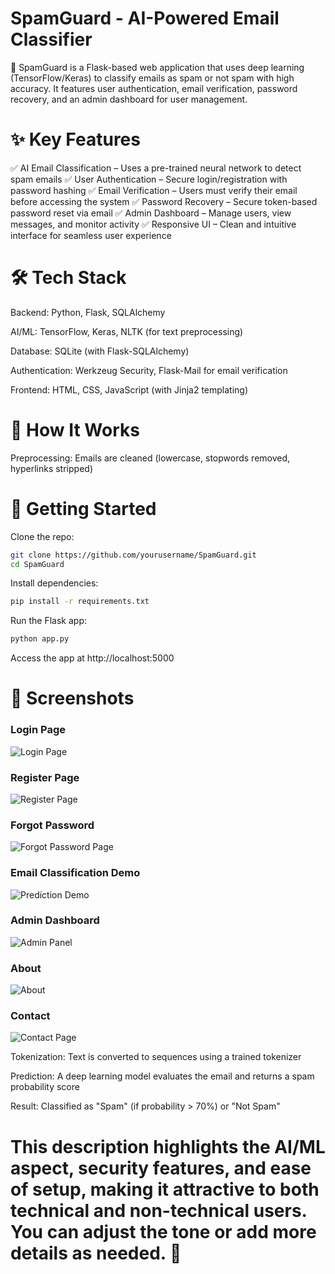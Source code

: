 # SpamGuard - AI-Powered Email Classifier
🚀 SpamGuard is a Flask-based web application that uses deep learning (TensorFlow/Keras) to classify emails as spam or not spam with high accuracy. It features user authentication, email verification, password recovery, and an admin dashboard for user management.

# ✨ Key Features
✅ AI Email Classification – Uses a pre-trained neural network to detect spam emails
✅ User Authentication – Secure login/registration with password hashing
✅ Email Verification – Users must verify their email before accessing the system
✅ Password Recovery – Secure token-based password reset via email
✅ Admin Dashboard – Manage users, view messages, and monitor activity
✅ Responsive UI – Clean and intuitive interface for seamless user experience

# 🛠️ Tech Stack
Backend: Python, Flask, SQLAlchemy

AI/ML: TensorFlow, Keras, NLTK (for text preprocessing)

Database: SQLite (with Flask-SQLAlchemy)

Authentication: Werkzeug Security, Flask-Mail for email verification

Frontend: HTML, CSS, JavaScript (with Jinja2 templating)

# 📌 How It Works
Preprocessing: Emails are cleaned (lowercase, stopwords removed, hyperlinks stripped)

# 🚀 Getting Started
Clone the repo:

```bash
git clone https://github.com/yourusername/SpamGuard.git
cd SpamGuard
```
Install dependencies:

```bash
pip install -r requirements.txt
```
Run the Flask app:

```bash
python app.py
```
Access the app at http://localhost:5000

# 📸 Screenshots

### Login Page  
![Login Page](/login.png)  

### Register Page
![Register Page](/register.png)

### Forgot Password
![Forgot Password Page](/forgot_password.png)

### Email Classification Demo  
![Prediction Demo](/Spam_Classifier.png)  

### Admin Dashboard  
![Admin Panel](/AdminDashboard.png)

### About
![About](/About.png)

### Contact
![Contact Page](/Contact.png)


Tokenization: Text is converted to sequences using a trained tokenizer

Prediction: A deep learning model evaluates the email and returns a spam probability score

Result: Classified as "Spam" (if probability > 70%) or "Not Spam"

# This description highlights the AI/ML aspect, security features, and ease of setup, making it attractive to both technical and non-technical users. You can adjust the tone or add more details as needed. 🚀
